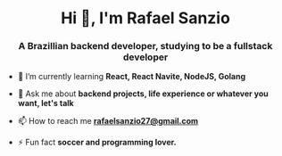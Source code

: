 <h1 align="center">Hi 👋, I'm Rafael Sanzio</h1>
<h3 align="center">A Brazillian backend developer, studying to be a fullstack developer</h3>

- 🌱 I’m currently learning **React, React Navite, NodeJS, Golang**

- 💬 Ask me about **backend projects, life experience or whatever you want, let's talk**

- 📫 How to reach me **rafaelsanzio27@gmail.com**

- ⚡ Fun fact **soccer and programming lover.**

